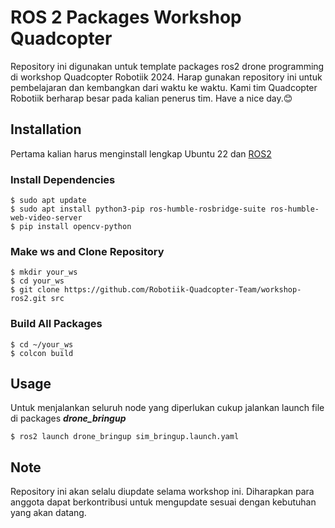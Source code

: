# ROS 2 Packages Workshop Quadcopter
Repository ini digunakan untuk template packages ros2 drone programming di workshop Quadcopter Robotiik 2024. Harap gunakan repository ini untuk pembelajaran dan kembangkan dari waktu ke waktu. Kami tim Quadcopter Robotiik berharap besar pada kalian penerus tim. Have a nice day.😊

## Installation
Pertama kalian harus menginstall lengkap Ubuntu 22 dan [ROS2](https://docs.ros.org/en/humble/Installation/Ubuntu-Install-Debs.html)
### Install Dependencies
```
$ sudo apt update
$ sudo apt install python3-pip ros-humble-rosbridge-suite ros-humble-web-video-server
$ pip install opencv-python
```
### Make ws and Clone Repository
```
$ mkdir your_ws
$ cd your_ws
$ git clone https://github.com/Robotiik-Quadcopter-Team/workshop-ros2.git src
```
### Build All Packages
```
$ cd ~/your_ws
$ colcon build
```
## Usage
Untuk menjalankan seluruh node yang diperlukan cukup jalankan launch file di packages ***drone_bringup***
```
$ ros2 launch drone_bringup sim_bringup.launch.yaml
```
## Note
Repository ini akan selalu diupdate selama workshop ini. Diharapkan para anggota dapat berkontribusi untuk mengupdate sesuai dengan kebutuhan yang akan datang.

